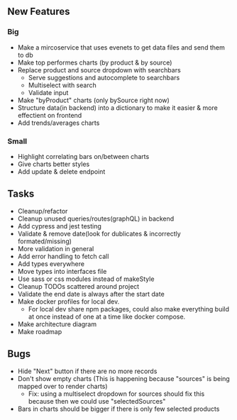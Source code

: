 ## New Features

### Big

- Make a mircoservice that uses evenets to get data files and send them to db
- Make top performes charts (by product & by source)
- Replace product and source dropdown with searchbars
  - Serve suggestions and autocomplete to searchbars
  - Multiselect with search
  - Validate input
- Make "byProduct" charts (only bySource right now)
- Structure data(in backend) into a dictionary to make it easier & more effectient on frontend
- Add trends/averages charts

### Small

- Highlight correlating bars on/between charts
- Give charts better styles
- Add update & delete endpoint

## Tasks

- Cleanup/refactor
- Cleanup unused queries/routes(graphQL) in backend
- Add cypress and jest testing
- Validate & remove date(look for dublicates & incorrectly formated/missing)
- More validation in general
- Add error handling to fetch call
- Add types everywhere
- Move types into interfaces file
- Use sass or css modules instead of makeStyle
- Cleanup TODOs scattered around project
- Validate the end date is always after the start date
- Make docker profiles for local dev.
  - For local dev share npm packages, could also make everything build at once instead of one at a time like docker compose.
- Make architecture diagram
- Make roadmap

## Bugs

- Hide "Next" button if there are no more records
- Don't show empty charts (This is happening because "sources" is being mapped over to render charts)
  - Fix: using a multiselect dropdown for sources should fix this because then we could use "selectedSources"
- Bars in charts should be bigger if there is only few selected products
